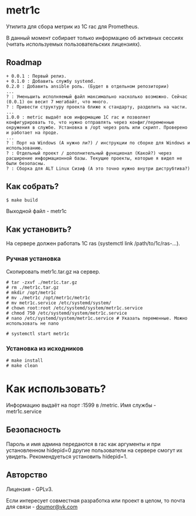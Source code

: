 # metr1c
Утилита для сбора метрик из 1С rac для Prometheus.

В данный момент собирает только информацию об активных сессиях (читать используемых пользовательских лицензиях).

## Roadmap

```
+ 0.0.1 : Первый релиз.
+ 0.1.0 : Добавить службу systemd.
0.2.0 : Добавить ansible роль. (Будет в отдельном репозитории)
...
? : Уменьшить исполняемый файл максимально насколько возможно. Сейчас (0.0.1) он весит 7 мегабайт, что много.
? : Привести структуру проекта ближе к стандарту, разделить на части.
...
1.0.0 : metric выдаёт всю информацию 1С rac и позволяет конфигурировать то, что нужно отправлять через конфиг/переменные окружения в службе. Установка в /opt через роль или скрипт. Проверено и работает на проде.
...
? : Порт на Windows (А нужно ли?) / инструкции по сборке для Windows и использованию.
? : Отдельный проект / дополнительный функционал (Какой?) через расширение информационной базы. Текущие проекты, которые я видел не были безопасны.
? : Сборка для ALT Linux Сизиф (А это точно нужно внутри диструбтива?)
```

## Как собрать?
```
$ make build
```

Выходной файл - metr1c

## Как установить?
На сервере должен работать 1С ras (systemctl link /path/to/1c/ras-...).

### Ручная установка
Скопировать metr1c.tar.gz на сервер.
```
# tar -zxvf ./metr1c.tar.gz
# rm ./metr1c.tar.gz
# mkdir /opt/metr1c
# mv ./metr1c /opt/metr1c/metr1c
# mv metr1c.service /etc/systemd/system/
# chown root:root /etc/systemd/system/metr1c.service
# chmod 750 /etc/systemd/system/metr1c.service
# nano /etc/systemd/system/metr1c.service # Указать переменные. Можно использовать не nano

# systemctl start metr1c
```

### Установка из исходников
```
# make install
# make clean
```

# Как использовать?

Информацию выдаёт на порт :1599 в /metric. Имя службы - metr1c.service

## Безопасность

Пароль и имя админа передаются в rac как аргументы и при установленном hidepid=0 другие пользователи на сервере смогут их увидеть. Рекомендуеться установить hidepid=1.

## Авторство
Лицензия - GPLv3.

Если интересует совместная разработка или проект в целом, то почта для связи - doumor@vk.com
